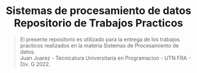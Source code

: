 <h1 align="center">
    Sistemas de procesamiento de datos<br/>Repositorio de Trabajos Practicos<br/>
</h1>

> El presente repositorio es utilizado para la entrega de los trabajos practicos realizados en la materia Sistemas de Procesamiento de datos.<br/>
> Juan Juarez - Tecnicatura Universitaria en Programacion - UTN FRA - Div. G 2022.
